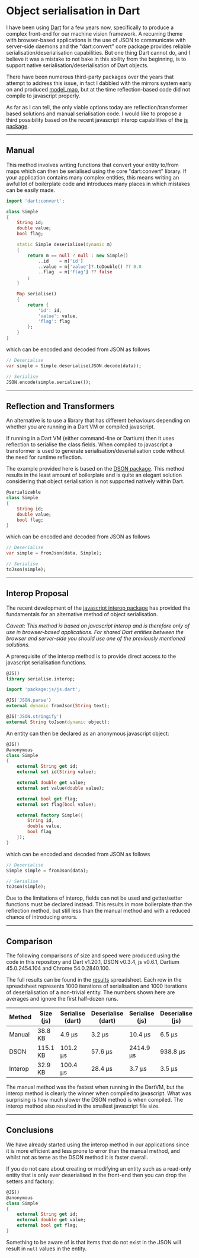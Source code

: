 Object serialisation in Dart
============================

I have been using [Dart](https://www.dartlang.org/) for a few years now, specifically to produce a complex front-end for our machine vision framework. A recurring theme 
with browser-based applications is the use of JSON to communicate with server-side daemons and the "dart:convert" core package provides reliable 
serialisation/deserialisation capabilities. But one thing Dart cannot do, and I believe it was a mistake to not bake in this ability from the 
beginning, is to support native serialisation/deserialisation of Dart objects.

There have been numerous third-party packages over the years that attempt to address this issue, in fact I dabbled with the mirrors system 
early on and produced [model_map](http://pub.dartlang.org/packages/model_map), but at the time reflection-based code did not compile to javascript properly.

As far as I can tell, the only viable options today are reflection/transformer based solutions and manual serialisation code. I would like to 
propose a third possibility based on the recent javascript interop capabilities of the [js package](https://pub.dartlang.org/packages/js).

---
Manual
------

This method involves writing functions that convert your entity to/from maps which can then be serialised using the core "dart:convert" 
library. If your application contains many complex entities, this means writing an awful lot of boilerplate code and introduces many places 
in which mistakes can be easily made.

```dart
import 'dart:convert';

class Simple
{
    String id;
    double value;
    bool flag;

    static Simple deserialise(dynamic m)
    {
        return m == null ? null : new Simple()
            ..id    = m['id']
            ..value = m['value']?.toDouble() ?? 0.0
            ..flag  = m['flag'] ?? false
        ;
    }

    Map serialise()
    {
        return {
            'id': id,
            'value': value,
            'flag': flag
        };
    }
}
```

which can be encoded and decoded from JSON as follows 

```dart
// Deserialise
var simple = Simple.deserialise(JSON.decode(data));

// Serialise
JSON.encode(simple.serialise());
```

---
Reflection and Transformers
---------------------------

An alternative is to use a library that has different behaviours depending on whether you are running in a Dart VM or compiled javascript.

If running in a Dart VM (either command-line or Dartium) then it uses reflection to serialise the class fields. When compiled to javascript 
a transformer is used to generate serialisation/deserialisation code without the need for runtime reflection.

The example provided here is based on the [DSON package](https://pub.dartlang.org/packages/dson). This method results in the least amount of 
boilerplate and is quite an elegant solution considering that object serialisation is not supported natively within Dart.

```dart
@serializable
class Simple
{
    String id;
    double value;
    bool flag;
}
```

which can be encoded and decoded from JSON as follows

```dart
// Deserialise
var simple = fromJson(data, Simple);

// Serialise
toJson(simple);
```

---
Interop Proposal
----------------

The recent development of the [javascript interop package](https://pub.dartlang.org/packages/js) has provided the fundamentals 
for an alternative method of object serialisation.

_Caveat: This method is based on javascript interop and is therefore only of use in browser-based applications. For shared Dart 
entities between the browser and server-side you should use one of the previously mentioned solutions._

A prerequisite of the interop method is to provide direct access to the javascript serialisation functions.

```dart
@JS()
library serialise.interop;

import 'package:js/js.dart';

@JS('JSON.parse')
external dynamic fromJson(String text);

@JS('JSON.stringify')
external String toJson(dynamic object);
```

An entity can then be declared as an anonymous javascript object:

```dart
@JS()
@anonymous
class Simple
{
    external String get id;
    external set id(String value);

    external double get value;
    external set value(double value);

    external bool get flag;
    external set flag(bool value);

    external factory Simple({
        String id,
        double value,
        bool flag
    });
}
```

which can be encoded and decoded from JSON as follows

```dart
// Deserialise
Simple simple = fromJson(data);

// Serialise
toJson(simple);
```

Due to the limitations of interop, fields can not be used and getter/setter functions must be declared instead. 
This results in more boilerplate than the reflection method, but still less than the manual method and with a reduced 
chance of introducing errors.

---
Comparison
----------

The following comparisons of size and speed were produced using the code in this repository and Dart v1.20.1, DSON v0.3.4, 
js v0.6.1, Dartium 45.0.2454.104 and Chrome 54.0.2840.100.

The full results can be found in the [results](results/results.ods) spreadsheet. Each row in the spreadsheet represents 1000 
iterations of serialisation and 1000 iterations of deserialisation of a non-trivial entity. The numbers shown here are averages
and ignore the first half-dozen runs. 

| Method  | Size (js) | Serialise (dart) | Deserialise (dart) | Serialise (js) | Deserialise (js) |
| ------- | --------- | ---------------- | ------------------ | -------------- | ---------------- |
| Manual  | 38.8 KB   | 4.9 µs           | 3.2 µs             | 10.4 µs        | 6.5 µs           |
| DSON    | 115.1 KB  | 101.2  µs        | 57.6 µs            | 2414.9 µs      | 938.8 µs         |
| Interop | 32.9 KB   | 100.4 µs         | 28.4 µs            | 3.7 µs         | 3.5 µs           |

The manual method was the fastest when running in the DartVM, but the interop method is clearly the
winner when compiled to javascript. What was surprising is how much slower the DSON method is when compiled.
The interop method also resulted in the smallest javascript file size.

---
Conclusions
-----------

We have already started using the interop method in our applications since it is more efficient and less prone to error
than the manual method, and whilst not as terse as the DSON method it is faster overall.

If you do not care about creating or modifying an entity such as a read-only entity that is only ever deserialised in the front-end
then you can drop the setters and factory:

```dart
@JS()
@anonymous
class Simple
{
    external String get id;
    external double get value;
    external bool get flag;
}
```

Something to be aware of is that items that do not exist in the JSON will result in ```null``` values in the entity.
